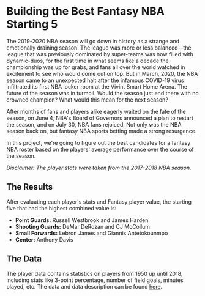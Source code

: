# Building the Best Fantasy NBA Starting 5
The 2019-2020 NBA season will go down in history as a strange and emotionally draining season. The league was more or less balanced—the league that was previously dominated by super-teams was now filled with dynamic-duos, for the first time in what seems like a decade the championship was up for grabs, and fans all over the world watched in excitement to see who would come out on top. But in March, 2020, the NBA season came to an unexpected halt after the infamous COVID-19 virus infiltrated its first NBA locker room at the Vivint Smart Home Arena. The future of the season was in turmoil. Would the season just end there with no crowned champion? What would this mean for the next season?  

After months of fans and players alike eagerly waited on the fate of the season, on June 4, NBA's Board of Governors announced a plan to restart the season, and on July 30, NBA fans rejoiced. Not only was the NBA season back on, but fantasy NBA sports betting made a strong resurgence.

In this project, we're going to figure out the best candidates for a fantasy NBA roster based on the players' average performance over the course of the season.

_Disclaimer: The player stats were taken from the 2017-2018 NBA season._

## The Results
After evaluating each player's stats and Fantasy player value, the starting five that had the highest combined value is:
* __Point Guards:__ Russell Westbrook and James Harden
* __Shooting Guards:__ DeMar DeRozan and CJ McCollum
* __Small Forwards:__ Lebron James and Giannis Antetokounmpo
* __Center:__ Anthony Davis

## The Data
The player data contains statistics on players from 1950 up until 2018, including stats like 3-point percentage, number of field goals, minutes played, etc. The data and data description can be found [here](https://www.kaggle.com/drgilermo/nba-players-stats?select=Seasons_Stats.csv).
